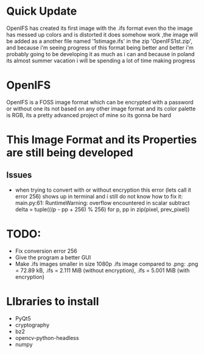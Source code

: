 # Quick Update
OpenIFS has created its first image with the .ifs format even tho the image has messed up colors and is distorted it does somehow work ,the image will be added as a another file named '1stimage.ifs' in the zip 'OpenIFS1st.zip', and because i'm seeing progress of this format being better and better i'm probably going to be developing it as much as i can and because in poland its almost summer vacation i will be spending a lot of time making progress

# OpenIFS
OpenIFS is a FOSS image format which can be encrypted with a password or without one its not based on any other image format and its color palette is RGB, its a pretty advanced project of mine so its gonna be hard

# This Image Format and its Properties are still being developed
## Issues
- when trying to convert with or without encryption this error (lets call it error 256) shows up in terminal and i still do not know how to fix it: main.py:61: RuntimeWarning: overflow encountered in scalar subtract
  delta = tuple(((p - pp + 256) % 256) for p, pp in zip(pixel, prev_pixel))

# TODO:
- Fix conversion error 256
- Give the program a better GUI
- Make .ifs images smaller in size 1080p .ifs image compared to .png: .png = 72.89 kB, .ifs = 2.111 MiB (without encryption), .ifs = 5.001 MiB (with encryption)

# LIbraries to install
- PyQt5
- cryptography
- bz2
- opencv-python-headless
- numpy
